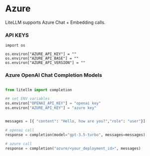 # Azure
LiteLLM supports Azure Chat + Embedding calls. 

### API KEYS
```
import os 

os.environ["AZURE_API_KEY"] = ""
os.environ["AZURE_API_BASE"] = ""
os.environ["AZURE_API_VERSION"] = ""
```


### Azure OpenAI Chat Completion Models

```python

from litellm import completion

## set ENV variables
os.environ["OPENAI_API_KEY"] = "openai key"
os.environ["AZURE_API_KEY"] = "azure key"


messages = [{ "content": "Hello, how are you?","role": "user"}]

# openai call
response = completion(model="gpt-3.5-turbo", messages=messages)

# azure call
response = completion("azure/<your_deployment_id>", messages)
```